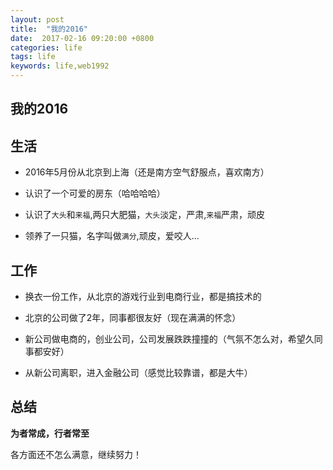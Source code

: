 ```yaml
---
layout: post
title:  "我的2016"
date:  2017-02-16 09:20:00 +0800
categories: life
tags: life
keywords: life,web1992
---
```



我的2016
---

<!--more-->


生活
---

- 2016年5月份从北京到上海（还是南方空气舒服点，喜欢南方）

- 认识了一个可爱的房东（哈哈哈哈）

- 认识了`大头`和`来福`,两只大肥猫，`大头`淡定，严肃,`来福`严肃，顽皮

- 领养了一只猫，名字叫做`满分`,顽皮，爱咬人...


工作
---

- 换衣一份工作，从北京的游戏行业到电商行业，都是搞技术的

- 北京的公司做了2年，同事都很友好（现在满满的怀念）

- 新公司做电商的，创业公司，公司发展跌跌撞撞的（气氛不怎么对，希望久同事都安好）

- 从新公司离职，进入金融公司（感觉比较靠谱，都是大牛）


总结
--

**为者常成，行者常至**


各方面还不怎么满意，继续努力！









